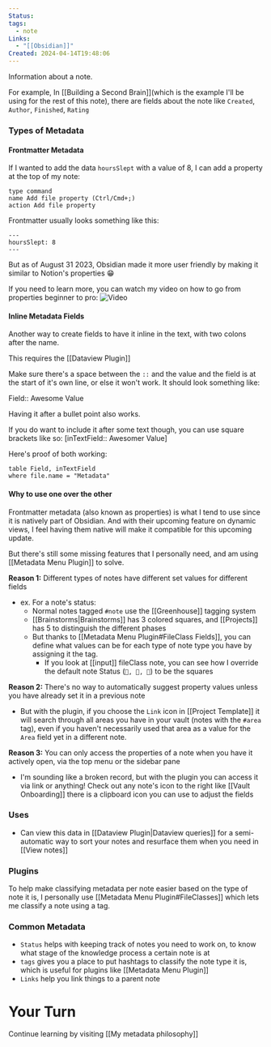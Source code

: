 ```yaml
---
Status: 
tags:
  - note
Links:
  - "[[Obsidian]]"
Created: 2024-04-14T19:48:06
---
```

Information about a note.

For example, In [[Building a Second Brain]](which is the example I'll be using for the rest of this note), there are fields about the note like `Created`, `Author`, `Finished`, `Rating`

### Types of Metadata
#### Frontmatter Metadata
If I wanted to add the data `hoursSlept` with a value of 8, I can add a property at the top of my note:

```button
type command
name Add file property (Ctrl/Cmd+;)
action Add file property
```

Frontmatter usually looks something like this:
```
---
hoursSlept: 8
---
```

But as of August 31 2023, Obsidian made it more user friendly by making it similar to Notion's properties 😁 

If you need to learn more, you can watch my video on how to go from properties beginner to pro:
![Video](https://www.youtube.com/watch?v=zvI_XS-l4ko)
#### Inline Metadata Fields
Another way to create fields to have it inline in the text, with two colons after the name.

This requires the [[Dataview Plugin]]

Make sure there's a space between the `::` and the value and the field is at the start of it's own line, or else it won't work. It should look something like:

Field:: Awesome Value

Having it after a bullet point also works.

If you do want to include it after some text though, you can use square brackets like so: [inTextField:: Awesomer Value]

Here's proof of both working:
```dataview
table Field, inTextField
where file.name = "Metadata"
```
#### Why to use one over the other
Frontmatter metadata (also known as properties) is what I tend to use since it is natively part of Obsidian. And with their upcoming feature on dynamic views, I feel having them native will make it compatible for this upcoming update.

But there's still some missing features that I personally need, and am using [[Metadata Menu Plugin]] to solve.

**Reason 1:** Different types of notes have different set values for different fields
- ex. For a note's status:
	- Normal notes tagged `#note` use the [[Greenhouse]] tagging system
	- [[Brainstorms|Brainstorms]] has 3 colored squares, and [[Projects]] has 5 to distinguish the different phases
	- But thanks to [[Metadata Menu Plugin#FileClass Fields]], you can define what values can be for each type of note type you have by assigning it the tag.
		- If you look at [[input]] fileClass note, you can see how I override the default note Status (`🌱, 🌿, 🌲`) to be the squares

**Reason 2:** There's no way to automatically suggest property values unless you have already set it in a previous note
- But with the plugin, if you choose the `Link` icon in [[Project Template]] it will search through all areas you have in your vault (notes with the `#area` tag), even if you haven't necessarily used that area as a value for the `Area` field yet in a different note.

**Reason 3:** You can only access the properties of a note when you have it actively open, via the top menu or the sidebar pane
- I'm sounding like a broken record, but with the plugin you can access it via link or anything! Check out any note's icon to the right like [[Vault Onboarding]] there is a clipboard icon you can use to adjust the fields
### Uses
- Can view this data in [[Dataview Plugin|Dataview queries]] for a semi-automatic way to sort your notes and resurface them when you need in [[View notes]]
### Plugins
To help make classifying metadata per note easier based on the type of note it is, I personally use [[Metadata Menu Plugin#FileClasses]] which lets me classify a note using a tag.
### Common Metadata
- `Status` helps with keeping track of notes you need to work on, to know what stage of the knowledge process a certain note is at
- `tags` gives you a place to put hashtags to classify the note type it is, which is useful for plugins like [[Metadata Menu Plugin]]
- `Links` help you link things to a parent note

# Your Turn
Continue learning by visiting [[My metadata philosophy]]